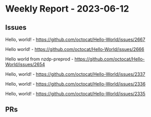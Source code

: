 # Weekly Report - 2023-06-12

## Issues

Hello, world! - https://github.com/octocat/Hello-World/issues/2667

Hello world! - https://github.com/octocat/Hello-World/issues/2666

Hello world from nzdp-preprod - https://github.com/octocat/Hello-World/issues/2654

Hello, world! - https://github.com/octocat/Hello-World/issues/2337

Hello, world! - https://github.com/octocat/Hello-World/issues/2336

Hello, world! - https://github.com/octocat/Hello-World/issues/2335



## PRs


